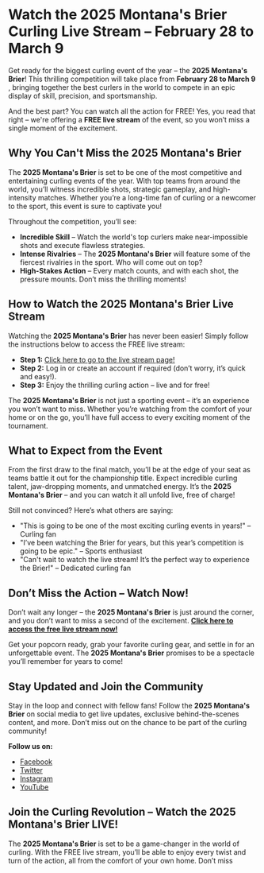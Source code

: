 # Watch the 2025 Montana's Brier Curling Live Stream – February 28 to March 9

Get ready for the biggest curling event of the year – the **2025 Montana's Brier**! This thrilling competition will take place from **February 28 to March 9** , bringing together the best curlers in the world to compete in an epic display of skill, precision, and sportsmanship.

And the best part? You can watch all the action for FREE! Yes, you read that right – we're offering a **FREE live stream** of the event, so you won’t miss a single moment of the excitement.

## Why You Can't Miss the 2025 Montana's Brier

The **2025 Montana's Brier** is set to be one of the most competitive and entertaining curling events of the year. With top teams from around the world, you’ll witness incredible shots, strategic gameplay, and high-intensity matches. Whether you’re a long-time fan of curling or a newcomer to the sport, this event is sure to captivate you!

Throughout the competition, you’ll see:

- **Incredible Skill** – Watch the world's top curlers make near-impossible shots and execute flawless strategies.
- **Intense Rivalries** – The **2025 Montana's Brier** will feature some of the fiercest rivalries in the sport. Who will come out on top?
- **High-Stakes Action** – Every match counts, and with each shot, the pressure mounts. Don’t miss the thrilling moments!

## How to Watch the 2025 Montana's Brier Live Stream

Watching the **2025 Montana's Brier** has never been easier! Simply follow the instructions below to access the FREE live stream:

- **Step 1:** [Click here to go to the live stream page!](https://tinyurl.com/livestreamfreeo?st=2025montanasbrier&si=gh)
- **Step 2:** Log in or create an account if required (don’t worry, it’s quick and easy!).
- **Step 3:** Enjoy the thrilling curling action – live and for free!

The **2025 Montana's Brier** is not just a sporting event – it’s an experience you won’t want to miss. Whether you’re watching from the comfort of your home or on the go, you’ll have full access to every exciting moment of the tournament.

## What to Expect from the Event

From the first draw to the final match, you’ll be at the edge of your seat as teams battle it out for the championship title. Expect incredible curling talent, jaw-dropping moments, and unmatched energy. It’s the **2025 Montana's Brier** – and you can watch it all unfold live, free of charge!

Still not convinced? Here’s what others are saying:

- "This is going to be one of the most exciting curling events in years!" – Curling fan
- "I’ve been watching the Brier for years, but this year’s competition is going to be epic." – Sports enthusiast
- "Can't wait to watch the live stream! It’s the perfect way to experience the Brier!" – Dedicated curling fan

## Don’t Miss the Action – Watch Now!

Don’t wait any longer – the **2025 Montana's Brier** is just around the corner, and you don’t want to miss a second of the excitement. **[Click here to access the free live stream now!](https://tinyurl.com/livestreamfreeo?st=2025montanasbrier&si=gh)**

Get your popcorn ready, grab your favorite curling gear, and settle in for an unforgettable event. The **2025 Montana's Brier** promises to be a spectacle you’ll remember for years to come!

## Stay Updated and Join the Community

Stay in the loop and connect with fellow fans! Follow the **2025 Montana's Brier** on social media to get live updates, exclusive behind-the-scenes content, and more. Don’t miss out on the chance to be part of the curling community!

**Follow us on:**

- [Facebook](https://tinyurl.com/livestreamfreeo?st=2025montanasbrier&si=gh)
- [Twitter](https://tinyurl.com/livestreamfreeo?st=2025montanasbrier&si=gh)
- [Instagram](https://tinyurl.com/livestreamfreeo?st=2025montanasbrier&si=gh)
- [YouTube](https://tinyurl.com/livestreamfreeo?st=2025montanasbrier&si=gh)

## Join the Curling Revolution – Watch the 2025 Montana's Brier LIVE!

The **2025 Montana's Brier** is set to be a game-changer in the world of curling. With the FREE live stream, you’ll be able to enjoy every twist and turn of the action, all from the comfort of your own home. Don’t miss
